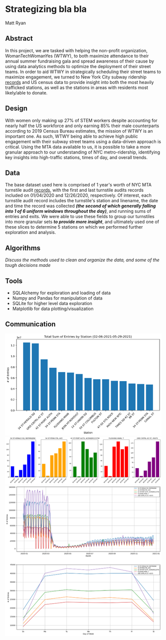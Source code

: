 # Strategizing bla bla
Matt Ryan

## Abstract

In this project, we are tasked with helping the non-profit organization, WomanTechWomanYes (WTWY), to both maximize attendance to their annual summer fundraising gala and spread awareness of their cause by using data analytics methods to optimize the deployment of their street teams. In order to aid WTWY in strategically scheduling their street teams to maximize engagement, we turned to New York City subway ridership [records](http://web.mta.info/developers/turnstile.html) and US census data to provide insight into both the most heavily trafficked stations, as well as the stations in areas with residents most likely/able to donate. 


## Design
With women only making up 27% of STEM workers despite accounting for nearly half the US workforce and only earning 85% their male counterparts according to 2019 Census Bureau estimates, the mission of WTWY is an important one. As such, WTWY being able to achieve high public engagement with their subway street teams using a data-driven approach is critical. Using the MTA data available to us, it is possible to take a more granular approach to our understanding of NYC metro-ridership, identifying key insights into high-traffic stations, times of day, and overall trends.


## Data

The base dataset used here is comprised of 1 year's worth of NYC MTA turnstile audit [records](http://web.mta.info/developers/turnstile.html), with the first and last turnstile audits records included on 01/04/2020 and 12/26/2020, respectively. Of interest, each turnstile audit record includes the turnstile's station and linename, the date and time the record was collected ***(the second of which generally falling into 1 of 6 uniform windows throughout the day)***, and running sums of entries and exits. We were able to use these fields to group our turnstiles into more granular sets ***to provide more insight***, and ultimately used one of these slices to determine 5 stations on which we performed further exploration and analysis.

## Algorithms

*Discuss the methods used to clean and organize the data, and some of the tough decisions made*

## Tools

* SQLAlchemy for exploration and loading of data
* Numpy and Pandas for manipulation of data
* SQLite for higher level data exploration
* Matplotlib for data plotting/visualization

## Communication

![](figs/tot_sum_by_stat.png)
![](figs/hourly_by_stn.png)
![](figs/fig_subplot.png)
